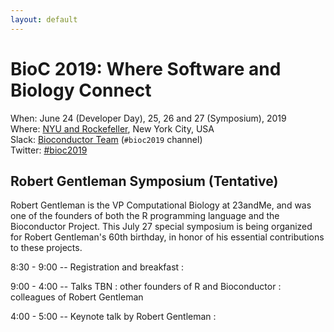 ```yaml
---
layout: default
---
```

# BioC 2019: Where Software and Biology Connect

When: June 24 (Developer Day), 25, 26 and 27 (Symposium), 2019 <br />
Where: [NYU and Rockefeller][venue], New York City, USA<br />
Slack: [Bioconductor Team][] (`#bioc2019` channel)<br />
Twitter: [#bioc2019][tweet]<br />

[tweet]: https://twitter.com/hashtag/bioc2019?f=tweets
[venue]: ./travel-accommodations
[Bioconductor Team]: https://bioc-community.herokuapp.com/

## Robert Gentleman Symposium (Tentative)

Robert Gentleman is the VP Computational Biology at 23andMe, and was one of the founders of both the R programming language and the Bioconductor Project. This July 27 special symposium is being organized for Robert Gentleman's 60th birthday, in honor of his essential contributions to these projects.

8:30 - 9:00 -- Registration and breakfast
: 

9:00 - 4:00 -- Talks TBN
: other founders of R and Bioconductor
: colleagues of Robert Gentleman

4:00 - 5:00 -- Keynote talk by Robert Gentleman
: 
